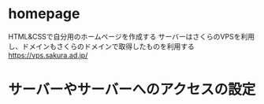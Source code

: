 # homepage 
HTML&CSSで自分用のホームページを作成する サーバーはさくらのVPSを利用し、ドメインもさくらのドメインで取得したものを利用する https://vps.sakura.ad.jp/ 

# サーバーやサーバーへのアクセスの設定

